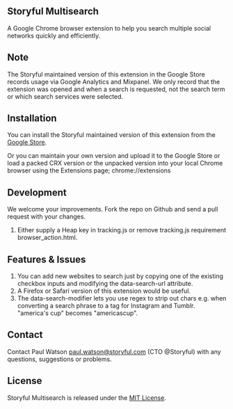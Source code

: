 ## Storyful Multisearch

A Google Chrome browser extension to help you search multiple social networks quickly and
efficiently.

## Note

The Storyful maintained version of this extension in the Google Store records usage via Google Analytics
and Mixpanel. We only record that the extension was opened and when a search is requested, not the search 
term or which search services were selected.

## Installation

You can install the Storyful maintained version of this extension from the [Google Store](https://chrome.google.com/webstore/detail/storyful-multisearch/hkglibabhninbjmaccpajiakojeacnaf).

Or you can maintain your own version and upload it to the Google Store or load a packed CRX version
or the unpacked version into your local Chrome browser using the Extensions page;
chrome://extensions

## Development

We welcome your improvements. Fork the repo on Github and send a pull request with your changes.

1. Either supply a Heap key in tracking.js or remove tracking.js requirement browser_action.html.

## Features & Issues

1. You can add new websites to search just by copying one of the existing checkbox inputs and
modifying the data-search-url attribute.
2. A Firefox or Safari version of this extension would be useful.
3. The data-search-modifier lets you use regex to strip out chars e.g. when converting a search phrase
to a tag for Instagram and Tumblr. "america's cup" becomes "americascup".

## Contact

Contact Paul Watson <paul.watson@storyful.com> (CTO @Storyful) with any questions, suggestions or problems.

## License

Storyful Multisearch is released under the [MIT License](http://www.opensource.org/licenses/MIT).
